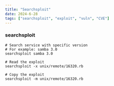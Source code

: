 ```yaml
---
title: "Searchsploit"
date: 2024-6-28
tags: ["searchsploit", "exploit", "vuln", "CVE"]
---
```


### searchsploit

<div>

```console
# Search service with specific version
# For example: samba 3.0
searchsploit samba 3.0
```

```console
# Read the exploit
searchsploit -x unix/remote/16320.rb
```

```console
# Copy the exploit
searchsploit -m unix/remote/16320.rb
```

</div>

<br>